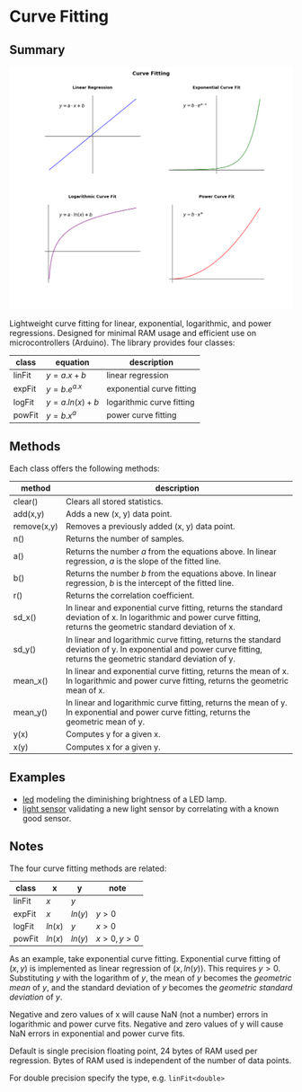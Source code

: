 # Curve Fitting

## Summary

![graphs](doc/graphs.png)

Lightweight curve fitting for linear, exponential, logarithmic, and power regressions. Designed for minimal RAM usage and efficient use on microcontrollers (Arduino).
The library provides four classes:

| class  | equation      | description               |
| ------ | ------------- | ------------------------- |
| linFit | $y=a.x+b$     | linear regression         |
| expFit | $y=b.e^{a.x}$ | exponential curve fitting |
| logFit | $y=a.ln(x)+b$ | logarithmic curve fitting |
| powFit | $y=b.x^a$     | power curve fitting       |

## Methods

Each class offers the following methods:

| method      | description                                                                                                                                                          |
| ----------- | -------------------------------------------------------------------------------------------------------------------------------------------------------------------- |
| clear()     | Clears all stored statistics.                                                                                                                                        |
| add(x,y)    | Adds a new (x, y) data point.                                                                                                                                        |
| remove(x,y) | Removes a previously added (x, y) data point.                                                                                                                        |
| n()         | Returns the number of samples.                                                                                                                                       |
| a()         | Returns the number $a$ from the equations above. In linear regression, $a$ is the slope of the fitted line.                                                          |
| b()         | Returns the number $b$ from the equations above. In linear regression, $b$ is the intercept of the fitted line.                                                      |
| r()         | Returns the correlation coefficient.                                                                                                                                 |
| sd_x()      | In linear and exponential curve fitting, returns the standard deviation of x. In logarithmic and power curve fitting, returns the geometric standard deviation of x. |
| sd_y()      | In linear and logarithmic curve fitting, returns the standard deviation of y. In exponential and power curve fitting, returns the geometric standard deviation of y. |
| mean_x()    | In linear and exponential curve fitting, returns the mean of x. In logarithmic and power curve fitting, returns the geometric mean of x.                             |
| mean_y()    | In linear and logarithmic curve fitting, returns the mean of y. In exponential and power curve fitting, returns the geometric mean of y.                             |
| y(x)        | Computes y for a given x.                                                                                                                                            |
| x(y)        | Computes x for a given y.                                                                                                                                            |

## Examples

- [led](examples/led/README.md) modeling the diminishing brightness of a LED lamp.
- [light sensor](https://github.com/koendv/xyc-als21c-k1/tree/main/examples/als21c_compare) validating a new light sensor by correlating with a known good sensor.

## Notes

The four curve fitting methods are related:

| class  | x       | y       | note       |
| ------ | ------- | ------- | ---------- |
| linFit | $x$     | $y$     |            |
| expFit | $x$     | $ln(y)$ | $y>0$      |
| logFit | $ln(x)$ | $y$     | $x>0$      |
| powFit | $ln(x)$ | $ln(y)$ | $x>0, y>0$ |

As an example, take exponential curve fitting. Exponential curve fitting of $(x,y)$ is implemented as linear regression of $(x, ln(y))$. This requires $y>0$. Substituting $y$ with the logarithm of $y$, the mean of $y$ becomes the *geometric mean* of $y$, and the standard deviation of $y$ becomes the *geometric standard deviation* of $y$.

Negative and zero values of x will cause NaN (not a number) errors in logarithmic and power curve fits. Negative and zero values of y will cause NaN errors in exponential and power curve fits.

Default is single precision floating point, 24 bytes of RAM used per regression. Bytes of RAM used is independent of the number of data points.

For double precision specify the type, e.g. `linFit<double>`
